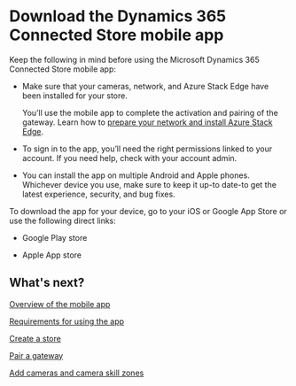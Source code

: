 
# Download the Dynamics 365 Connected Store mobile app

Keep the following in mind before using the Microsoft Dynamics 365 Connected Store mobile app:

- Make sure that your cameras, network, and Azure Stack Edge have been installed for your store. 

   You’ll use the mobile app to complete the activation and pairing of the gateway. Learn how to [prepare your network and install 
   Azure Stack Edge](ase-install.md).
   
- To sign in to the app, you’ll need the right permissions linked to your account. If you need help, check with your account admin.

- You can install the app on multiple Android and Apple phones. Whichever device you use, make sure to keep it up-to date-to get the 
latest experience, security, and bug fixes.

To download the app for your device, go to your iOS or Google App Store or use the following direct links:

- Google Play store

- Apple App store    

## What's next?

[Overview of the mobile app](mobile-app-overview.md)

[Requirements for using the app](mobile-app-requirements.md)

[Create a store](mobile-app-create-store.md)

[Pair a gateway](mobile-app-pair-gateway)

[Add cameras and camera skill zones](mobile-app-add-cameras.md)
